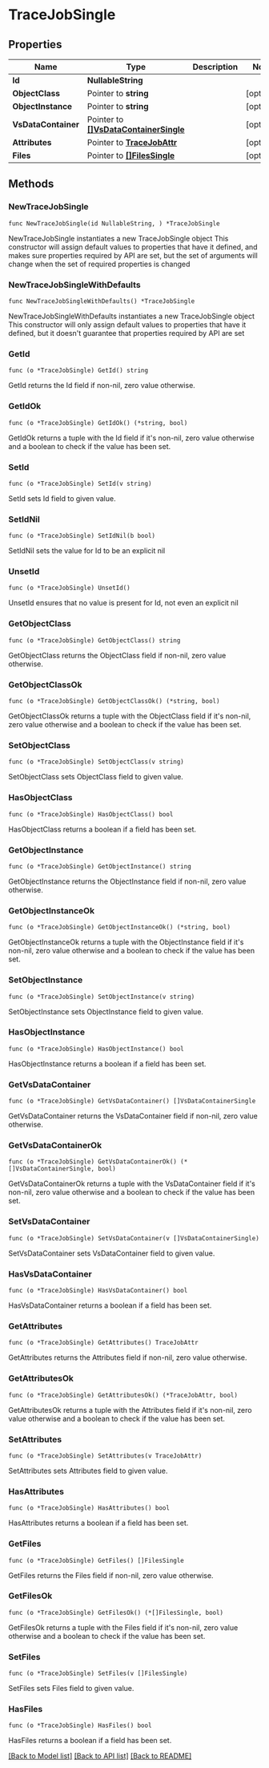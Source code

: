 # TraceJobSingle

## Properties

Name | Type | Description | Notes
------------ | ------------- | ------------- | -------------
**Id** | **NullableString** |  | 
**ObjectClass** | Pointer to **string** |  | [optional] 
**ObjectInstance** | Pointer to **string** |  | [optional] 
**VsDataContainer** | Pointer to [**[]VsDataContainerSingle**](VsDataContainerSingle.md) |  | [optional] 
**Attributes** | Pointer to [**TraceJobAttr**](TraceJobAttr.md) |  | [optional] 
**Files** | Pointer to [**[]FilesSingle**](FilesSingle.md) |  | [optional] 

## Methods

### NewTraceJobSingle

`func NewTraceJobSingle(id NullableString, ) *TraceJobSingle`

NewTraceJobSingle instantiates a new TraceJobSingle object
This constructor will assign default values to properties that have it defined,
and makes sure properties required by API are set, but the set of arguments
will change when the set of required properties is changed

### NewTraceJobSingleWithDefaults

`func NewTraceJobSingleWithDefaults() *TraceJobSingle`

NewTraceJobSingleWithDefaults instantiates a new TraceJobSingle object
This constructor will only assign default values to properties that have it defined,
but it doesn't guarantee that properties required by API are set

### GetId

`func (o *TraceJobSingle) GetId() string`

GetId returns the Id field if non-nil, zero value otherwise.

### GetIdOk

`func (o *TraceJobSingle) GetIdOk() (*string, bool)`

GetIdOk returns a tuple with the Id field if it's non-nil, zero value otherwise
and a boolean to check if the value has been set.

### SetId

`func (o *TraceJobSingle) SetId(v string)`

SetId sets Id field to given value.


### SetIdNil

`func (o *TraceJobSingle) SetIdNil(b bool)`

 SetIdNil sets the value for Id to be an explicit nil

### UnsetId
`func (o *TraceJobSingle) UnsetId()`

UnsetId ensures that no value is present for Id, not even an explicit nil
### GetObjectClass

`func (o *TraceJobSingle) GetObjectClass() string`

GetObjectClass returns the ObjectClass field if non-nil, zero value otherwise.

### GetObjectClassOk

`func (o *TraceJobSingle) GetObjectClassOk() (*string, bool)`

GetObjectClassOk returns a tuple with the ObjectClass field if it's non-nil, zero value otherwise
and a boolean to check if the value has been set.

### SetObjectClass

`func (o *TraceJobSingle) SetObjectClass(v string)`

SetObjectClass sets ObjectClass field to given value.

### HasObjectClass

`func (o *TraceJobSingle) HasObjectClass() bool`

HasObjectClass returns a boolean if a field has been set.

### GetObjectInstance

`func (o *TraceJobSingle) GetObjectInstance() string`

GetObjectInstance returns the ObjectInstance field if non-nil, zero value otherwise.

### GetObjectInstanceOk

`func (o *TraceJobSingle) GetObjectInstanceOk() (*string, bool)`

GetObjectInstanceOk returns a tuple with the ObjectInstance field if it's non-nil, zero value otherwise
and a boolean to check if the value has been set.

### SetObjectInstance

`func (o *TraceJobSingle) SetObjectInstance(v string)`

SetObjectInstance sets ObjectInstance field to given value.

### HasObjectInstance

`func (o *TraceJobSingle) HasObjectInstance() bool`

HasObjectInstance returns a boolean if a field has been set.

### GetVsDataContainer

`func (o *TraceJobSingle) GetVsDataContainer() []VsDataContainerSingle`

GetVsDataContainer returns the VsDataContainer field if non-nil, zero value otherwise.

### GetVsDataContainerOk

`func (o *TraceJobSingle) GetVsDataContainerOk() (*[]VsDataContainerSingle, bool)`

GetVsDataContainerOk returns a tuple with the VsDataContainer field if it's non-nil, zero value otherwise
and a boolean to check if the value has been set.

### SetVsDataContainer

`func (o *TraceJobSingle) SetVsDataContainer(v []VsDataContainerSingle)`

SetVsDataContainer sets VsDataContainer field to given value.

### HasVsDataContainer

`func (o *TraceJobSingle) HasVsDataContainer() bool`

HasVsDataContainer returns a boolean if a field has been set.

### GetAttributes

`func (o *TraceJobSingle) GetAttributes() TraceJobAttr`

GetAttributes returns the Attributes field if non-nil, zero value otherwise.

### GetAttributesOk

`func (o *TraceJobSingle) GetAttributesOk() (*TraceJobAttr, bool)`

GetAttributesOk returns a tuple with the Attributes field if it's non-nil, zero value otherwise
and a boolean to check if the value has been set.

### SetAttributes

`func (o *TraceJobSingle) SetAttributes(v TraceJobAttr)`

SetAttributes sets Attributes field to given value.

### HasAttributes

`func (o *TraceJobSingle) HasAttributes() bool`

HasAttributes returns a boolean if a field has been set.

### GetFiles

`func (o *TraceJobSingle) GetFiles() []FilesSingle`

GetFiles returns the Files field if non-nil, zero value otherwise.

### GetFilesOk

`func (o *TraceJobSingle) GetFilesOk() (*[]FilesSingle, bool)`

GetFilesOk returns a tuple with the Files field if it's non-nil, zero value otherwise
and a boolean to check if the value has been set.

### SetFiles

`func (o *TraceJobSingle) SetFiles(v []FilesSingle)`

SetFiles sets Files field to given value.

### HasFiles

`func (o *TraceJobSingle) HasFiles() bool`

HasFiles returns a boolean if a field has been set.


[[Back to Model list]](../README.md#documentation-for-models) [[Back to API list]](../README.md#documentation-for-api-endpoints) [[Back to README]](../README.md)


